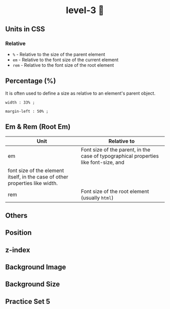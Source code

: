 <h1 align="center"> level-3 🚀</h1>

## Units in CSS
### Relative
- ```%``` - Relative to the size of the parent element
- ```em``` - Relative to the font size of the current element
- ```rem``` - Relative to the font size of the root element
## Percentage (%)
It is often used to define a size as relative to an element's parent object.
```
width : 33% ;

margin-left : 50% ;
```

## Em & Rem (Root Em)
| Unit | Relative to | 
|---------- | --------------------------------------------------------------------------------|
| em | Font size of the parent, in the case of typographical properties like font-size, and
font size of the element itself, in the case of other properties like width. |
| rem | Font size of the root element (usually ```html```) |

## Others
## Position
## z-index
## Background Image
## Background Size
## Practice Set 5